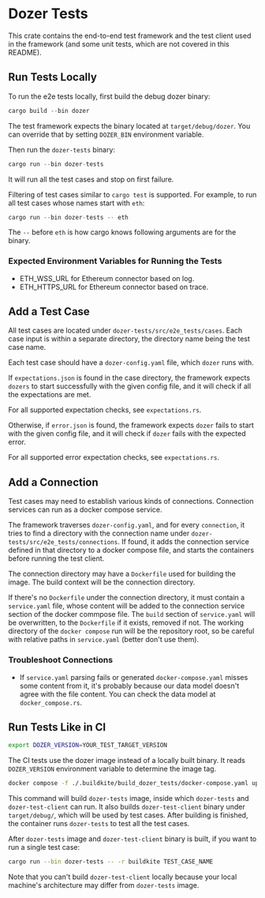 # Dozer Tests

This crate contains the end-to-end test framework and the test client used in the framework (and some unit tests, which are not covered in this README).

## Run Tests Locally

To run the e2e tests locally, first build the debug dozer binary:

```rust
cargo build --bin dozer
```

The test framework expects the binary located at `target/debug/dozer`. You can override that by setting `DOZER_BIN` environment variable.

Then run the `dozer-tests` binary:

```rust
cargo run --bin dozer-tests
```

It will run all the test cases and stop on first failure.

Filtering of test cases similar to `cargo test` is supported. For example, to run all test cases whose names start with `eth`:

```rust
cargo run --bin dozer-tests -- eth
```

The `--` before `eth` is how cargo knows following arguments are for the binary.

### Expected Environment Variables for Running the Tests

- ETH_WSS_URL for Ethereum connector based on log.
- ETH_HTTPS_URL for Ethereum connector based on trace.

## Add a Test Case

All test cases are located under `dozer-tests/src/e2e_tests/cases`. Each case input is within a separate directory, the directory name being the test case name.

Each test case should have a `dozer-config.yaml` file, which `dozer` runs with.

If `expectations.json` is found in the case directory, the framework expects `dozers` to start successfully with the given config file, and it will check if all the expectations are met.

For all supported expectation checks, see `expectations.rs`.

Otherwise, if `error.json` is found, the framework expects `dozer` fails to start with the given config file, and it will check if `dozer` fails with the expected error.

For all supported error expectation checks, see `expectations.rs`.

## Add a Connection

Test cases may need to establish various kinds of connections. Connection services can run as a docker compose service.

The framework traverses `dozer-config.yaml`, and for every `connection`, it tries to find a directory with the connection name under `dozer-tests/src/e2e_tests/connections`. If found, it adds the connection service defined in that directory to a docker compose file, and starts the containers before running the test client.

The connection directory may have a `Dockerfile` used for building the image. The build context will be the connection directory.

If there's no `Dockerfile` under the connection directory, it must contain a `service.yaml` file, whose content will be added to the connection service section of the docker commpose file. The `build` section of `service.yaml` will be overwritten, to the `Dockerfile` if it exists, removed if not. The working directory of the `docker compose` run will be the repository root, so be careful with relative paths in `service.yaml` (better don't use them).

### Troubleshoot Connections

- If `service.yaml` parsing fails or generated `docker-compose.yaml` misses some content from it, it's probably because our data model doesn't agree with the file content. You can check the data model at `docker_compose.rs`.

## Run Tests Like in CI

```bash
export DOZER_VERSION=YOUR_TEST_TARGET_VERSION
```

The CI tests use the dozer image instead of a locally built binary. It reads `DOZER_VERSION` environment variable to determine the image tag.

```bash
docker compose -f ./.buildkite/build_dozer_tests/docker-compose.yaml up
```

This command will build `dozer-tests` image, inside which `dozer-tests` and `dozer-test-client` can run. It also builds `dozer-test-client` binary under `target/debug/`, which will be used by test cases. After building is finished, the container runs `dozer-tests` to test all the test cases.

After `dozer-tests` image and `dozer-test-client` binary is built, if you want to run a single test case:

```bash
cargo run --bin dozer-tests -- -r buildkite TEST_CASE_NAME
```

Note that you can't build `dozer-test-client` locally because your local machine's architecture may differ from `dozer-tests` image.
